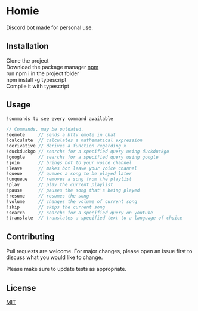 # Homie

Discord bot made for personal use.

## Installation

Clone the project<br/>
Download the package manager [npm](https://www.npmjs.com)<br/>
run npm i in the project folder<br/>
npm install -g typescript<br/>
Compile it with typescript

## Usage

```js
!commands to see every command available

// Commands, may be outdated.
!eemote     // sends a bttv emote in chat
!calculate  // calculates a mathematical expression
!derivative // derives a function regarding x
!duckduckgo // searchs for a specified query using duckduckgo
!google     // searchs for a specified query using google
!join       // brings bot to your voice channel
!leave      // makes bot leave your voice channel
!queue      // queues a song to be played later
!unqueue    // removes a song from the playlist
!play       // play the current playlist
!pause      // pauses the song that's being played
!resume     // resumes the song
!volume     // changes the volume of current song
!skip       // skips the current song
!search     // searchs for a specified query on youtube
!translate  // translates a specified text to a language of choice
```

## Contributing

Pull requests are welcome. For major changes, please open an issue first to discuss what you would like to change.

Please make sure to update tests as appropriate.

## License

[MIT](https://choosealicense.com/licenses/mit/)
